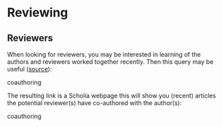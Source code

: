 # Reviewing

## Reviewers

When looking for <topic>reviewers</topic>, you may be interested in learning of the authors and
reviewers worked together recently. Then this query may be useful
([source](https://chem-bla-ics.blogspot.com/2019/08/finding-potential-reviewers-using.html)):

<sparql>coauthoring</sparql>

The resulting link is a Scholia webpage this will show you (recent)
articles the potential reviewer(s) have co-authored with the author(s):

<out>coauthoring</out>

